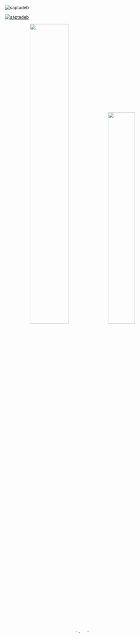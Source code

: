<!-- ### Hi there 👋 -->

<!--
**saptadeb/saptadeb** is a ✨ _special_ ✨ repository because its `README.md` (this file) appears on your GitHub profile.

Here are some ideas to get you started:

- 🔭 I’m currently working on ...
- 🌱 I’m currently learning ...
- 👯 I’m looking to collaborate on ...
- 🤔 I’m looking for help with ...
- 💬 Ask me about ...
- 📫 How to reach me: ...
- 😄 Pronouns: ...
- ⚡ Fun fact: ...
-->
<p align="left"> <img src="https://komarev.com/ghpvc/?username=saptadeb&label=Profile%20views&color=0e75b6&style=flat" alt="saptadeb" /> </p>

<p align="left"> <a href="https://github.com/ryo-ma/github-profile-trophy"><img src="https://github-profile-trophy.vercel.app/?username=saptadeb" alt="saptadeb" /></a> </p>

<p align="center">
  <img width="50%"  src="https://github-readme-stats.vercel.app/api?username=saptadeb&count_private=true&show_icons=true&include_all_commits=false&hide_border=true&hide_title=true" />
  <img width="42%"  src="https://github-readme-streak-stats.herokuapp.com/?user=saptadeb&hide_border=true" />
</p>

<!-- <p align="center">
  <a href="https://ultralytics.com/">
  <img width="900" src="https://user-images.githubusercontent.com/26833433/133791889-c13dcd4e-ea67-4e55-a183-ae905f1451cc.jpg"></a>
</p> -->

<p align="center">
    <a href="https://github.com/saptadeb">
        <img src="https://github.com/ultralytics/yolov5/releases/download/v1.0/logo-social-github.png" width="3%"/>
    </a>
    <img width="3%" />
    <a href="https://www.linkedin.com/in/saptadeep-deb/">
        <img src="https://github.com/ultralytics/yolov5/releases/download/v1.0/logo-social-linkedin.png" width="3%"/>
    </a>
<!--     <img width="3%" />
    <a href="https://saptadeb.github.io/">
        <img src="https://user-images.githubusercontent.com/7750402/134352666-1c539210-87b6-4eec-974d-9035493e9168.png" width="3%"/>
    </a> -->
</p>
